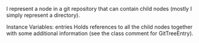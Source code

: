 I represent a node in a git repository that can contain child nodes (mostly I simply represent a directory).

Instance Variables:
	entries	<aCollection of: GitTreeEntry>
		Holds references to all the child nodes together with some 
		additional information (see the class comment for GitTreeEntry).